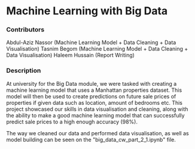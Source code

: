 # Machine Learning with Big Data

### Contributors
Abdul-Aziz Nassor (Machine Learning Model + Data Cleaning + Data Visualisation)
Tasnim Begom (Machine Learning Model + Data Cleaning + Data Visualisation)
Haleem Hussain (Report Writing)

### Description
At university for the Big Data module, we were tasked with creating a machine learning model that uses a Manhattan properties dataset. This model will then be used to create predictions on future sale prices of properties if given data such as location, amount of bedrooms etc. This project showcased our skills in data visualisation and cleaning, along with the ability to make a good machine learning model that can successfully predict sale prices to a high enough accuracy (98%).

The way we cleaned our data and performed data visualisation, as well as model building can be seen on the "big_data_cw_part_2_1.ipynb" file.

